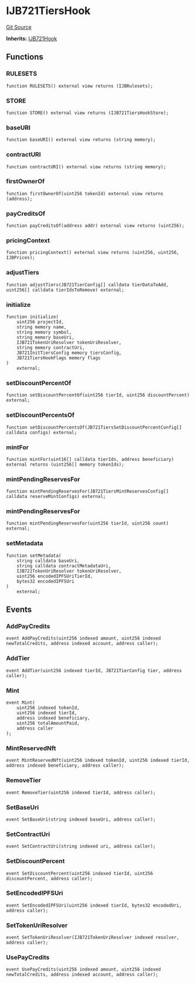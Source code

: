 # IJB721TiersHook
[Git Source](https://github.com/Bananapus/nana-721-hook/blob/e813fb5b7d17cd3d18023137d70a7b2f3911ad99/src/interfaces/IJB721TiersHook.sol)

**Inherits:**
[IJB721Hook](/docs/dev/v4/api/721-hook/interfaces/IJB721Hook.md)


## Functions
### RULESETS


```solidity
function RULESETS() external view returns (IJBRulesets);
```

### STORE


```solidity
function STORE() external view returns (IJB721TiersHookStore);
```

### baseURI


```solidity
function baseURI() external view returns (string memory);
```

### contractURI


```solidity
function contractURI() external view returns (string memory);
```

### firstOwnerOf


```solidity
function firstOwnerOf(uint256 tokenId) external view returns (address);
```

### payCreditsOf


```solidity
function payCreditsOf(address addr) external view returns (uint256);
```

### pricingContext


```solidity
function pricingContext() external view returns (uint256, uint256, IJBPrices);
```

### adjustTiers


```solidity
function adjustTiers(JB721TierConfig[] calldata tierDataToAdd, uint256[] calldata tierIdsToRemove) external;
```

### initialize


```solidity
function initialize(
    uint256 projectId,
    string memory name,
    string memory symbol,
    string memory baseUri,
    IJB721TokenUriResolver tokenUriResolver,
    string memory contractUri,
    JB721InitTiersConfig memory tiersConfig,
    JB721TiersHookFlags memory flags
)
    external;
```

### setDiscountPercentOf


```solidity
function setDiscountPercentOf(uint256 tierId, uint256 discountPercent) external;
```

### setDiscountPercentsOf


```solidity
function setDiscountPercentsOf(JB721TiersSetDiscountPercentConfig[] calldata configs) external;
```

### mintFor


```solidity
function mintFor(uint16[] calldata tierIds, address beneficiary) external returns (uint256[] memory tokenIds);
```

### mintPendingReservesFor


```solidity
function mintPendingReservesFor(JB721TiersMintReservesConfig[] calldata reserveMintConfigs) external;
```

### mintPendingReservesFor


```solidity
function mintPendingReservesFor(uint256 tierId, uint256 count) external;
```

### setMetadata


```solidity
function setMetadata(
    string calldata baseUri,
    string calldata contractMetadataUri,
    IJB721TokenUriResolver tokenUriResolver,
    uint256 encodedIPFSUriTierId,
    bytes32 encodedIPFSUri
)
    external;
```

## Events
### AddPayCredits

```solidity
event AddPayCredits(uint256 indexed amount, uint256 indexed newTotalCredits, address indexed account, address caller);
```

### AddTier

```solidity
event AddTier(uint256 indexed tierId, JB721TierConfig tier, address caller);
```

### Mint

```solidity
event Mint(
    uint256 indexed tokenId,
    uint256 indexed tierId,
    address indexed beneficiary,
    uint256 totalAmountPaid,
    address caller
);
```

### MintReservedNft

```solidity
event MintReservedNft(uint256 indexed tokenId, uint256 indexed tierId, address indexed beneficiary, address caller);
```

### RemoveTier

```solidity
event RemoveTier(uint256 indexed tierId, address caller);
```

### SetBaseUri

```solidity
event SetBaseUri(string indexed baseUri, address caller);
```

### SetContractUri

```solidity
event SetContractUri(string indexed uri, address caller);
```

### SetDiscountPercent

```solidity
event SetDiscountPercent(uint256 indexed tierId, uint256 discountPercent, address caller);
```

### SetEncodedIPFSUri

```solidity
event SetEncodedIPFSUri(uint256 indexed tierId, bytes32 encodedUri, address caller);
```

### SetTokenUriResolver

```solidity
event SetTokenUriResolver(IJB721TokenUriResolver indexed resolver, address caller);
```

### UsePayCredits

```solidity
event UsePayCredits(uint256 indexed amount, uint256 indexed newTotalCredits, address indexed account, address caller);
```

